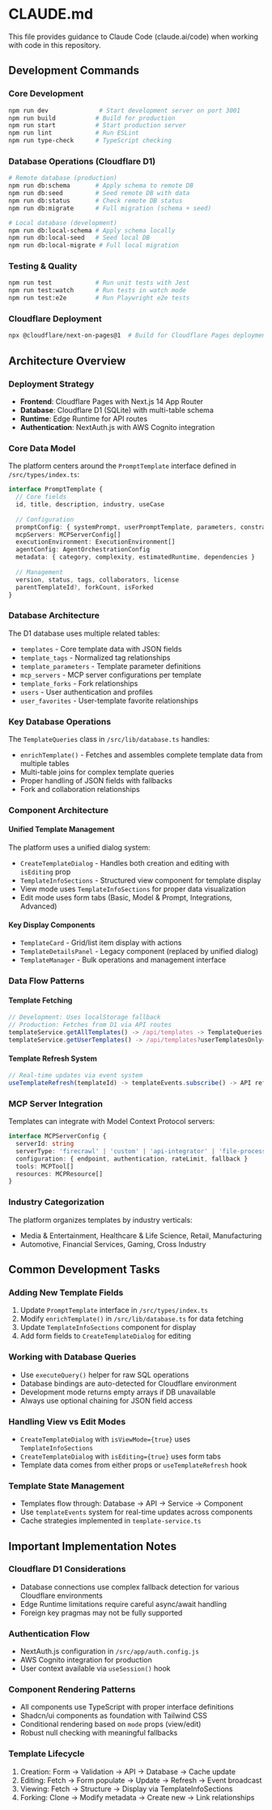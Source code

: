 # CLAUDE.md

This file provides guidance to Claude Code (claude.ai/code) when working with code in this repository.

## Development Commands

### Core Development
```bash
npm run dev              # Start development server on port 3001
npm run build           # Build for production
npm run start           # Start production server
npm run lint            # Run ESLint
npm run type-check      # TypeScript checking
```

### Database Operations (Cloudflare D1)
```bash
# Remote database (production)
npm run db:schema       # Apply schema to remote DB
npm run db:seed         # Seed remote DB with data
npm run db:status       # Check remote DB status
npm run db:migrate      # Full migration (schema + seed)

# Local database (development)
npm run db:local-schema # Apply schema locally
npm run db:local-seed   # Seed local DB
npm run db:local-migrate # Full local migration
```

### Testing & Quality
```bash
npm run test            # Run unit tests with Jest
npm run test:watch      # Run tests in watch mode
npm run test:e2e        # Run Playwright e2e tests
```

### Cloudflare Deployment
```bash
npx @cloudflare/next-on-pages@1  # Build for Cloudflare Pages deployment
```

## Architecture Overview

### Deployment Strategy
- **Frontend**: Cloudflare Pages with Next.js 14 App Router
- **Database**: Cloudflare D1 (SQLite) with multi-table schema
- **Runtime**: Edge Runtime for API routes
- **Authentication**: NextAuth.js with AWS Cognito integration

### Core Data Model
The platform centers around the `PromptTemplate` interface defined in `/src/types/index.ts`:

```typescript
interface PromptTemplate {
  // Core fields
  id, title, description, industry, useCase
  
  // Configuration
  promptConfig: { systemPrompt, userPromptTemplate, parameters, constraints }
  mcpServers: MCPServerConfig[]
  executionEnvironment: ExecutionEnvironment[]
  agentConfig: AgentOrchestrationConfig
  metadata: { category, complexity, estimatedRuntime, dependencies }
  
  // Management
  version, status, tags, collaborators, license
  parentTemplateId?, forkCount, isForked
}
```

### Database Architecture
The D1 database uses multiple related tables:
- `templates` - Core template data with JSON fields
- `template_tags` - Normalized tag relationships
- `template_parameters` - Template parameter definitions
- `mcp_servers` - MCP server configurations per template
- `template_forks` - Fork relationships
- `users` - User authentication and profiles
- `user_favorites` - User-template favorite relationships

### Key Database Operations
The `TemplateQueries` class in `/src/lib/database.ts` handles:
- `enrichTemplate()` - Fetches and assembles complete template data from multiple tables
- Multi-table joins for complex template queries
- Proper handling of JSON fields with fallbacks
- Fork and collaboration relationships

### Component Architecture

#### Unified Template Management
The platform uses a unified dialog system:
- `CreateTemplateDialog` - Handles both creation and editing with `isEditing` prop
- `TemplateInfoSections` - Structured view component for template display
- View mode uses `TemplateInfoSections` for proper data visualization
- Edit mode uses form tabs (Basic, Model & Prompt, Integrations, Advanced)

#### Key Display Components
- `TemplateCard` - Grid/list item display with actions
- `TemplateDetailsPanel` - Legacy component (replaced by unified dialog)
- `TemplateManager` - Bulk operations and management interface

### Data Flow Patterns

#### Template Fetching
```typescript
// Development: Uses localStorage fallback
// Production: Fetches from D1 via API routes
templateService.getAllTemplates() -> /api/templates -> TemplateQueries.findAll()
templateService.getUserTemplates() -> /api/templates?userTemplatesOnly=true
```

#### Template Refresh System
```typescript
// Real-time updates via event system
useTemplateRefresh(templateId) -> templateEvents.subscribe() -> API refresh
```

### MCP Server Integration
Templates can integrate with Model Context Protocol servers:
```typescript
interface MCPServerConfig {
  serverId: string
  serverType: 'firecrawl' | 'custom' | 'api-integrator' | 'file-processor'
  configuration: { endpoint, authentication, rateLimit, fallback }
  tools: MCPTool[]
  resources: MCPResource[]
}
```

### Industry Categorization
The platform organizes templates by industry verticals:
- Media & Entertainment, Healthcare & Life Science, Retail, Manufacturing
- Automotive, Financial Services, Gaming, Cross Industry

## Common Development Tasks

### Adding New Template Fields
1. Update `PromptTemplate` interface in `/src/types/index.ts`
2. Modify `enrichTemplate()` in `/src/lib/database.ts` for data fetching
3. Update `TemplateInfoSections` component for display
4. Add form fields to `CreateTemplateDialog` for editing

### Working with Database Queries
- Use `executeQuery()` helper for raw SQL operations
- Database bindings are auto-detected for Cloudflare environment
- Development mode returns empty arrays if DB unavailable
- Always use optional chaining for JSON field access

### Handling View vs Edit Modes
- `CreateTemplateDialog` with `isViewMode={true}` uses `TemplateInfoSections`
- `CreateTemplateDialog` with `isEditing={true}` uses form tabs
- Template data comes from either props or `useTemplateRefresh` hook

### Template State Management
- Templates flow through: Database -> API -> Service -> Component
- Use `templateEvents` system for real-time updates across components
- Cache strategies implemented in `template-service.ts`

## Important Implementation Notes

### Cloudflare D1 Considerations
- Database connections use complex fallback detection for various Cloudflare environments
- Edge Runtime limitations require careful async/await handling
- Foreign key pragmas may not be fully supported

### Authentication Flow
- NextAuth.js configuration in `/src/app/auth.config.js`
- AWS Cognito integration for production
- User context available via `useSession()` hook

### Component Rendering Patterns
- All components use TypeScript with proper interface definitions
- Shadcn/ui components as foundation with Tailwind CSS
- Conditional rendering based on `mode` props (view/edit)
- Robust null checking with meaningful fallbacks

### Template Lifecycle
1. Creation: Form -> Validation -> API -> Database -> Cache update
2. Editing: Fetch -> Form populate -> Update -> Refresh -> Event broadcast
3. Viewing: Fetch -> Structure -> Display via TemplateInfoSections
4. Forking: Clone -> Modify metadata -> Create new -> Link relationships